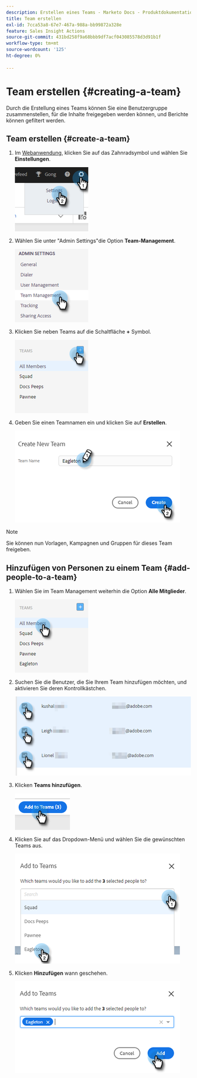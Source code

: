 ```yaml
---
description: Erstellen eines Teams - Marketo Docs - Produktdokumentation
title: Team erstellen
exl-id: 7cca53a8-67e7-467a-988a-bb99872a328e
feature: Sales Insight Actions
source-git-commit: 431bd258f9a68bbb9df7acf043085578d3d91b1f
workflow-type: tm+mt
source-wordcount: '125'
ht-degree: 0%

---
```


# Team erstellen {#creating-a-team}

Durch die Erstellung eines Teams können Sie eine Benutzergruppe zusammenstellen, für die Inhalte freigegeben werden können, und Berichte können gefiltert werden.

## Team erstellen {#create-a-team}

1. Im [Webanwendung](https://toutapp.com/login), klicken Sie auf das Zahnradsymbol und wählen Sie **Einstellungen**.

   ![](assets/creating-a-team-1.png)

1. Wählen Sie unter &quot;Admin Settings&quot;die Option **Team-Management**.

   ![](assets/creating-a-team-2.png)

1. Klicken Sie neben Teams auf die Schaltfläche **+** Symbol.

   ![](assets/creating-a-team-3.png)

1. Geben Sie einen Teamnamen ein und klicken Sie auf **Erstellen**.

   ![](assets/creating-a-team-4.png)

>[!NOTE]
>
>Sie können nun Vorlagen, Kampagnen und Gruppen für dieses Team freigeben.

## Hinzufügen von Personen zu einem Team {#add-people-to-a-team}

1. Wählen Sie im Team Management weiterhin die Option **Alle Mitglieder**.

   ![](assets/creating-a-team-5.png)

1. Suchen Sie die Benutzer, die Sie Ihrem Team hinzufügen möchten, und aktivieren Sie deren Kontrollkästchen.

   ![](assets/creating-a-team-6.png)

1. Klicken **Teams hinzufügen**.

   ![](assets/creating-a-team-7.png)

1. Klicken Sie auf das Dropdown-Menü und wählen Sie die gewünschten Teams aus.

   ![](assets/creating-a-team-8.png)

1. Klicken **Hinzufügen** wann geschehen.

   ![](assets/creating-a-team-9.png)
